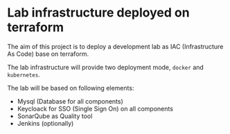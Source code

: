 # Lab infrastructure deployed on terraform

The aim of this project is to deploy a development lab as IAC (Infrastructure As Code) base on terraform.

The lab infrastructure will provide two deployment mode, `docker` and `kubernetes`.

The lab will be based on following elements:

- Mysql (Database for all components)
- Keycloack for SSO (Single Sign On) on all components
- SonarQube as Quality tool
- Jenkins (optionally)

